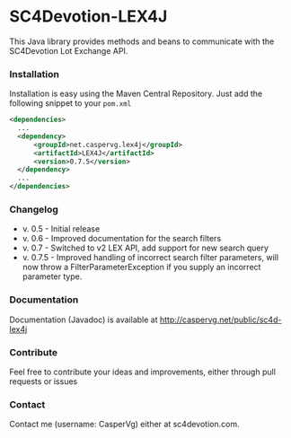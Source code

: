 SC4Devotion-LEX4J
======================

This Java library provides methods and beans to communicate with the SC4Devotion Lot Exchange API. 

### Installation
Installation is easy using the Maven Central Repository. Just add the following snippet to your ```pom.xml```
```xml
<dependencies>
  ...
  <dependency>
      <groupId>net.caspervg.lex4j</groupId>
      <artifactId>LEX4J</artifactId>
      <version>0.7.5</version>
  </dependency>
  ...
</dependencies>
```

### Changelog
* v. 0.5 - Initial release
* v. 0.6 - Improved documentation for the search filters
* v. 0.7 - Switched to v2 LEX API, add support for new search query
* v. 0.7.5 - Improved handling of incorrect search filter parameters, will now throw a FilterParameterException
if you supply an incorrect parameter type.

### Documentation
Documentation (Javadoc) is available at http://caspervg.net/public/sc4d-lex4j

### Contribute
Feel free to contribute your ideas and improvements, either through pull requests or issues

### Contact
Contact me (username: CasperVg) either at sc4devotion.com. 
